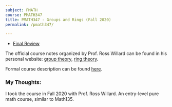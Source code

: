 ```yaml
---
subject: PMATH
course: PMATH347
title: PMATH347 - Groups and Rings (Fall 2020)
permalink: /pmath347/

---
```


- [Final Review](../notes-pdf/PMATH347Final.pdf)

The official course notes organized by Prof. Ross Willard can be found in his personal website: [group theory](http://www.math.uwaterloo.ca/~rdwillar/Courses/PM347-F20/grouptheory.pdf), [ring theory](http://www.math.uwaterloo.ca/~rdwillar/Courses/PM347-F20/ringtheory.pdf).

Formal course description can be found [here](https://ugradcalendar.uwaterloo.ca/courses/PMATH/347).

### My Thoughts:

I took the course in Fall 2020 with Prof. Ross Willard. An entry-level pure math course, similar to Math135. 

